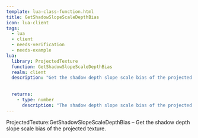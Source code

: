 ```yaml
---
template: lua-class-function.html
title: GetShadowSlopeScaleDepthBias
icon: lua-client
tags:
  - lua
  - client
  - needs-verification
  - needs-example
lua:
  library: ProjectedTexture
  function: GetShadowSlopeScaleDepthBias
  realm: client
  description: "Get the shadow depth slope scale bias of the projected texture."
  
  
  returns:
    - type: number
      description: "The shadow depth slope scale bias of the projected texture."
---
```


<div class="lua__search__keywords">
ProjectedTexture:GetShadowSlopeScaleDepthBias &#x2013; Get the shadow depth slope scale bias of the projected texture.
</div>
